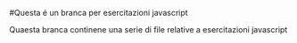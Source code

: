#Questa é un branca per esercitazioni javascript

Quaesta branca continene una serie di file relative a esercitazioni javascript
